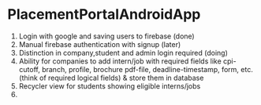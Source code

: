 # PlacementPortalAndroidApp

1. Login with google and saving users to firebase (done)
2. Manual firebase authentication with signup (later)
3. Distinction in company,student and admin login required (doing)
4. Ability for companies to add intern/job with required fields like cpi-cutoff, branch, profile, brochure pdf-file, deadline-timestamp, form, etc. (think of required logical fields) & store them in database 
5. Recycler view for students showing eligible interns/jobs
6. 

